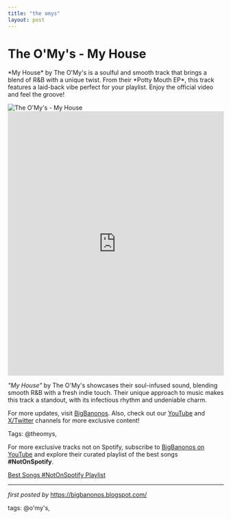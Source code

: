 ```yaml
---
title: "the omys"
layout: post
---
```

<!-- Title of the Post -->
<h1 >The O'My's - My House</h1> <!-- Introductory Text -->
<p >*My House* by The O'My's is a soulful and smooth track that brings a blend of R&B with a unique twist. From their *Potty Mouth EP*, this track features a laid-back vibe perfect for your playlist. Enjoy the official video and feel the groove!</p> <!-- Featured Image -->
<div > <img src="https://i.scdn.co/image/ab67616d00001e0260bc74074eebb1dfbb828d04" alt="The O'My's - My House" />
</div> <!-- YouTube Video Embed -->
<div > <iframe width="100%" height="617" src="https://www.youtube.com/embed/K7ghN4aa-fE" title="My House" frameborder="0" allow="accelerometer; autoplay; clipboard-write; encrypted-media; gyroscope; picture-in-picture; web-share" referrerpolicy="strict-origin-when-cross-origin" allowfullscreen></iframe>
</div> <!-- Song Information -->
<div > <p><em>"My House"</em> by The O'My's showcases their soul-infused sound, blending smooth R&B with a fresh indie touch. Their unique approach to music makes this track a standout, with its infectious rhythm and undeniable charm.</p>
</div> <!-- Footer Links -->
<div > <p>For more updates, visit <a href="https://bigbanonos.blogspot.com/" target="_blank">BigBanonos</a>. Also, check out our <a href="https://www.youtube.com/@BigBanonos" target="_blank">YouTube</a> and <a href="https://x.com/bigbanonos" target="_blank">X/Twitter</a> channels for more exclusive content!</p>
</div> <!-- Tags -->
<p >Tags: @theomys,</p>


<!--Subscribe and Playlist Links-->
<div>
    <p>For more exclusive tracks not on Spotify, subscribe to <a href="https://www.youtube.com/@BigBanonos" target="_blank">BigBanonos on YouTube</a> and explore their curated playlist of the best songs <strong>#NotOnSpotify</strong>.</p>
    <p><a href="https://www.youtube.com/playlist?list=PLtuNtuTatqI0kFahUCbtbfenC_ET5O_tr" target="_blank">Best Songs #NotOnSpotify Playlist<br /></a></p></div>

<hr />

<p><em>first posted by</em> <a href="https://bigbanonos.blogspot.com/" rel="noopener" target="_new">https://bigbanonos.blogspot.com/</a></p>

<p>tags: @o'my's,</p>
